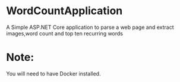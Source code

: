 # WordCountApplication
A Simple ASP.NET Core application to parse a web page and extract images,word count and top ten recurring words
# Note:
You will need to have Docker installed.
